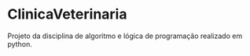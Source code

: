 # ClinicaVeterinaria
Projeto da disciplina de algoritmo e lógica de programação realizado em python.
